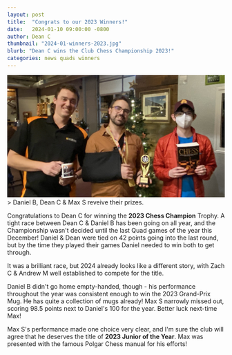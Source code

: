 ```yaml
---
layout: post
title:  "Congrats to our 2023 Winners!"
date:   2024-01-10 09:00:00 -0800
author: Dean C
thumbnail: "2024-01-winners-2023.jpg"
blurb: "Dean C wins the Club Chess Championship 2023!"
categories: news quads winners
---
```

<img class="page-banner" src="/assets/images/photos/2024-01-winners-2023.jpg" alt="Daniel B, Dean C &amp; Max S receive their prizes.">
> Daniel B, Dean C &amp; Max S reveive their prizes.

Congratulations to Dean C for winning the **2023 Chess Champion** Trophy. A
tight race between Dean C &amp; Daniel B has been going on all year, and the
Championship wasn't decided until the last Quad games of the year this
December! Daniel & Dean were tied on 42 points going into the last round, but
by the time they played their games Daniel needed to win both to get through.

It was a brilliant race, but 2024 already looks like a different story, with
Zach C &amp; Andrew M well established to compete for the title.

Daniel B didn't go home empty-handed, though - his performance throughout the
year was consistent enough to win the 2023 Grand-Prix Mug. He has quite a
collection of mugs already! Max S narrowly missed out, scoring 98.5 points next
to Daniel's 100 for the year. Better luck next-time Max!

Max S's performance made one choice very clear, and I'm sure the club will
agree that he deserves the title of **2023 Junior of the Year**. Max was
presented with the famous Polgar Chess manual for his efforts!

